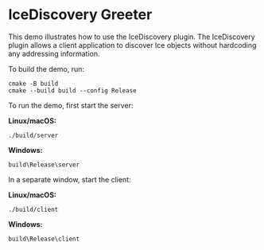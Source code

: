 # IceDiscovery Greeter

This demo illustrates how to use the IceDiscovery plugin. The IceDiscovery plugin allows a client application
to discover Ice objects without hardcoding any addressing information.

To build the demo, run:

```shell
cmake -B build
cmake --build build --config Release
```

To run the demo, first start the server:

**Linux/macOS:**

```shell
./build/server
```

**Windows:**

```shell
build\Release\server
```

In a separate window, start the client:

**Linux/macOS:**

```shell
./build/client
```

**Windows:**

```shell
build\Release\client
```
